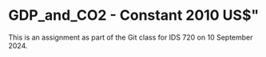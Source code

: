 # GDP_and_CO2 - Constant 2010 US$"

This is an assignment as part of the Git class for IDS 720 on 10 September 2024.